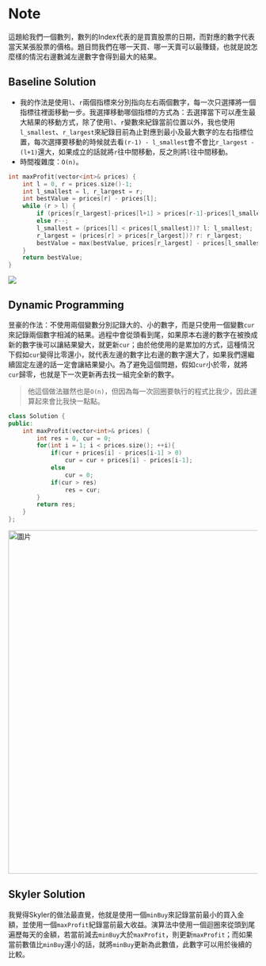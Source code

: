 # Note

這題給我們一個數列，數列的Index代表的是買賣股票的日期，而對應的數字代表當天某張股票的價格。題目問我們在哪一天買、哪一天賣可以最賺錢，也就是說怎麼樣的情況右邊數減左邊數字會得到最大的結果。

## Baseline Solution

- 我的作法是使用`l`、`r`兩個指標來分別指向左右兩個數字，每一次只選擇將一個指標往裡面移動一步。我選擇移動哪個指標的方式為：去選擇當下可以產生最大結果的移動方式，除了使用`l`、`r`變數來紀錄當前位置以外，我也使用`l_smallest`、`r_largest`來紀錄目前為止對應到最小及最大數字的左右指標位置，每次選擇要移動的時候就去看`(r-1) - l_smallest`會不會比`r_largest - (l+1)`還大，如果成立的話就將`r`往中間移動，反之則將`l`往中間移動。
- 時間複雜度：`O(n)`。

```cpp
int maxProfit(vector<int>& prices) {
    int l = 0, r = prices.size()-1;
    int l_smallest = l, r_largest = r;
    int bestValue = prices[r] - prices[l];
    while (r > l) {
        if (prices[r_largest]-prices[l+1] > prices[r-1]-prices[l_smallest]) l++;
        else r--;
        l_smallest = (prices[l] < prices[l_smallest])? l: l_smallest;
        r_largest = (prices[r] > prices[r_largest])? r: r_largest;
        bestValue = max(bestValue, prices[r_largest] - prices[l_smallest]);
    }
    return bestValue;
}
```

![](https://i.imgur.com/XIU2NTl.png)

## Dynamic Programming

昱豪的作法：不使用兩個變數分別記錄大的、小的數字，而是只使用一個變數`cur`來記錄兩個數字相減的結果。過程中會從頭看到尾，如果原本右邊的數字在被換成新的數字後可以讓結果變大，就更新`cur`；由於他使用的是累加的方式，這種情況下假如`cur`變得比零還小，就代表左邊的數字比右邊的數字還大了，如果我們還繼續固定左邊的話一定會讓結果變小。為了避免這個問題，假如`cur`小於零，就將`cur`歸零，也就是下一次更新再去找一組完全新的數字。

> 他這個做法雖然也是`O(n)`，但因為每一次回圈要執行的程式比我少，因此運算起來會比我快一點點。

```cpp
class Solution {
public:
    int maxProfit(vector<int>& prices) {
        int res = 0, cur = 0;
        for(int i = 1; i < prices.size(); ++i){
            if(cur + prices[i] - prices[i-1] > 0)
                cur = cur + prices[i] - prices[i-1];
            else
                cur = 0;
            if(cur > res)
                res = cur;
        }
        return res;
    }
};
```

<img width="693" alt="圖片" src="https://user-images.githubusercontent.com/55487740/156964597-10e59661-069a-4022-94d5-a072fd9cb658.png">

## Skyler Solution

我覺得Skyler的做法最直覺，他就是使用一個`minBuy`來記錄當前最小的買入金額，並使用一個`maxProfit`紀錄當前最大收益。演算法中使用一個迴圈來從頭到尾遍歷每天的金額，若當前減去`minBuy`大於`maxProfit`，則更新`maxProfit`；而如果當前數值比`minBuy`還小的話，就將`minBuy`更新為此數值，此數字可以用於後續的比較。
